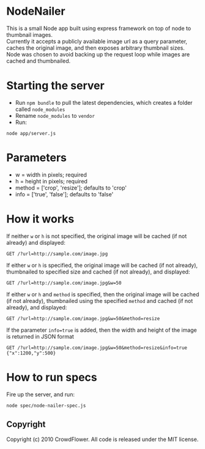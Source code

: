 # NodeNailer

This is a small Node app built using express framework on top of node to thumbnail images.  
Currently it accepts a publicly available image url as a query parameter, caches the original image, and then exposes arbitrary thumbnail sizes.  Node was chosen to avoid backing up the request loop while images are cached and thumbnailed.

# Starting the server
* Run `npm bundle` to pull the latest dependencies, which creates a folder called `node_modules`
* Rename `node_modules` to `vendor`
* Run:

`node app/server.js`
    
# Parameters

* w = width in pixels; required
* h = height in pixels; required
* method = ['crop', 'resize']; defaults to 'crop'
* info = ['true', 'false']; defaults to 'false'
    
# How it works
    
If neither `w` or `h` is not specified, the original image will be cached (if not already) and displayed:

    GET /?url=http://sample.com/image.jpg
    
If either `w` or `h` is specified, the original image will be cached (if not already), thumbnailed to specified size and cached (if not already), and displayed:

    GET /?url=http://sample.com/image.jpg&w=50
    
If either `w` or `h` and `method` is specified, then the original image will be cached (if not already), thumbnailed using the specified `method` and cached (if not already), and displayed:

    GET /?url=http://sample.com/image.jpg&w=50&method=resize
    
If the parameter `info=true` is added, then the width and height of the image is returned in JSON format

    GET /?url=http://sample.com/image.jpg&w=50&method=resize&info=true
    {"x":1200,"y":500}
    
# How to run specs
Fire up the server, and run:

`node spec/node-nailer-spec.js`
    
## Copyright
    
Copyright (c) 2010 CrowdFlower. All code is released under the MIT license.